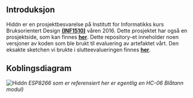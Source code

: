 
## Introduksjon
Hiddn er en prosjektbesvarelse på Institutt for Informatikks kurs Bruksorientert Design [**(INF1510)**](https://www.uio.no/studier/emner/matnat/ifi/INF1510/) våren 2016.
Dette prosjektet har også en prosjektside, som kan finnes [**her**](http://www.uio.no/studier/emner/matnat/ifi/INF1510/v16/prosjekter/.%20%28punktum%29/index.html).
Dette repository-et inneholder noen versjoner av koden som ble brukt til evaluering av artefaktet vårt. Den eksakte sketchen vi brukte i slutteevalueringen finnes [**her**](https://github.com/FreeeG/INF1510/blob/main/main.ino).

## Koblingsdiagram
![Hiddn](http://i.imgur.com/ChPDYtE.png)
*ESP8266 som er referensiert her er egentlig en HC-06 Blåtann modul)*
